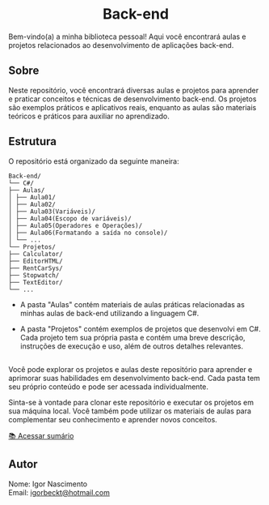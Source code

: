 <h1 align="center">Back-end</h1>

Bem-vindo(a) a minha biblioteca pessoal! Aqui você encontrará aulas e projetos relacionados ao desenvolvimento de aplicações back-end.

## Sobre

Neste repositório, você encontrará diversas aulas e projetos para aprender e praticar conceitos e técnicas de desenvolvimento back-end. Os projetos são exemplos práticos e aplicativos reais, enquanto as aulas são materiais teóricos e práticos para auxiliar no aprendizado.

## Estrutura

O repositório está organizado da seguinte maneira:

```
Back-end/
└── C#/
├── Aulas/
│ ├── Aula01/
│ ├── Aula02/
│ ├── Aula03(Variáveis)/
│ ├── Aula04(Escopo de variáveis)/
│ ├── Aula05(Operadores e Operações)/
│ ├── Aula06(Formatando a saída no console)/
│ └── ...
└── Projetos/
├── Calculator/
├── EditorHTML/
├── RentCarSys/
├── Stopwatch/
├── TextEditor/
└── ...
 ```

- A pasta "Aulas" contém materiais de aulas práticas relacionadas as minhas aulas de back-end utilizando a linguagem C#. 
  
- A pasta "Projetos" contém exemplos de projetos que desenvolvi em C#. Cada projeto tem sua própria pasta e contém uma breve descrição, instruções de execução e uso, além de outros detalhes relevantes.


##

Você pode explorar os projetos e aulas deste repositório para aprender e aprimorar suas habilidades em desenvolvimento back-end. Cada pasta tem seu próprio conteúdo e pode ser acessada individualmente.

Sinta-se à vontade para clonar este repositório e executar os projetos em sua máquina local. Você também pode utilizar os materiais de aulas para complementar seu conhecimento e aprender novos conceitos.

[📚 Acessar sumário](https://github.com/igorbeckt/Back-end/tree/main/C%23)

## Autor

Nome: Igor Nascimento                                                                                                                           
Email: igorbeckt@hotmail.com
